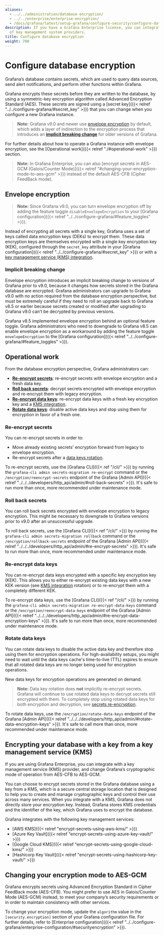 ```yaml
---
aliases:
  - ../../administration/database-encryption/
  - ../../enterprise/enterprise-encryption/
  - /docs/grafana/latest/setup-grafana/configure-security/configure-database-encryption/
description: If you have a Grafana Enterprise license, you can integrate with a variety
  of key management system providers.
title: Configure database encryption
weight: 700
---
```


# Configure database encryption

Grafana’s database contains secrets, which are used to query data sources, send alert notifications, and perform other functions within Grafana.

Grafana encrypts these secrets before they are written to the database, by using a symmetric-key encryption algorithm called Advanced Encryption Standard (AES). These secrets are signed using a [secret key]({{< relref "../../configure-grafana/#secret_key" >}}) that you can change when you configure a new Grafana instance.

> **Note:** Grafana v9.0 and newer use [envelope encryption](#envelope-encryption) by default, which adds a layer of indirection to the encryption process that introduces an [**implicit breaking change**](#implicit-breaking-change) for older versions of Grafana.

For further details about how to operate a Grafana instance with envelope encryption, see the [Operational work]({{< relref "./#operational-work" >}}) section.

> **Note:** In Grafana Enterprise, you can also [encrypt secrets in AES-GCM (Galois/Counter Mode)]({{< relref "#changing-your-encryption-mode-to-aes-gcm" >}}) instead of the default AES-CFB (Cipher FeedBack mode).

## Envelope encryption

> **Note:** Since Grafana v9.0, you can turn envelope encryption off by adding the feature toggle `disableEnvelopeEncryption` to your [Grafana configuration]({{< relref "../../configure-grafana/#feature_toggles" >}}).

Instead of encrypting all secrets with a single key, Grafana uses a set of keys called data encryption keys (DEKs) to encrypt them. These data encryption keys are themselves encrypted with a single key encryption key (KEK), configured through the `secret_key` attribute in your
[Grafana configuration]({{< relref "../../configure-grafana/#secret_key" >}}) or with a [key management service (KMS) integration](#kms-integration).

### Implicit breaking change

Envelope encryption introduces an implicit breaking change to versions of Grafana prior to v9.0, because it changes how secrets stored in the Grafana database are encrypted. Grafana administrators can upgrade to Grafana v9.0 with no action required from the database encryption perspective, but must be extremely careful if they need to roll an upgrade back to Grafana v8.5 or earlier because secrets created or modified after upgrading to Grafana v9.0 can’t be decrypted by previous versions.

Grafana v8.5 implemented envelope encryption behind an optional feature toggle. Grafana administrators who need to downgrade to Grafana v8.5 can enable envelope encryption as a workaround by adding the feature toggle `envelopeEncryption` to the [Grafana configuration]({{< relref "../../configure-grafana/#feature_toggles" >}}).

## Operational work

From the database encryption perspective, Grafana administrators can:

- [**Re-encrypt secrets**](#re-encrypt-secrets): re-encrypt secrets with envelope encryption and a fresh data key.
- [**Roll back secrets**](#roll-back-secrets): decrypt secrets encrypted with envelope encryption and re-encrypt them with legacy encryption.
- [**Re-encrypt data keys**](#re-encrypt-data-keys): re-encrypt data keys with a fresh key encryption key and a [KMS integration](#kms-integration).
- [**Rotate data keys**](#rotate-data-keys): disable active data keys and stop using them for encryption in favor of a fresh one.

### Re-encrypt secrets

You can re-encrypt secrets in order to:

- Move already existing secrets' encryption forward from legacy to envelope encryption.
- Re-encrypt secrets after a [data keys rotation](#rotate-data-keys).

To re-encrypt secrets, use the [Grafana CLI]({{< ref "/cli/" >}}) by running the `grafana-cli admin secrets-migration re-encrypt` command or the `/encryption/reencrypt-secrets` endpoint of the Grafana [Admin API]({{< relref "../../../developers/http_api/admin/#roll-back-secrets" >}}). It's safe to run more than once, more recommended under maintenance mode.

### Roll back secrets

You can roll back secrets encrypted with envelope encryption to legacy encryption. This might be necessary to downgrade to Grafana versions prior to v9.0 after an unsuccessful upgrade.

To roll back secrets, use the [Grafana CLI]({{< ref "/cli/" >}}) by running the `grafana-cli admin secrets-migration rollback` command or the `/encryption/rollback-secrets` endpoint of the Grafana [Admin API]({{< relref "../../../developers/http_api/admin/#re-encrypt-secrets" >}}). It's safe to run more than once, more recommended under maintenance mode.

### Re-encrypt data keys

You can re-encrypt data keys encrypted with a specific key encryption key (KEK). This allows you to either re-encrypt existing data keys with a new KEK version (see [KMS integration](#kms-integration) rotation) or to re-encrypt them with a completely different KEK.

To re-encrypt data keys, use the [Grafana CLI]({{< ref "/cli/" >}}) by running the `grafana-cli admin secrets-migration re-encrypt-data-keys` command or the `/encryption/reencrypt-data-keys` endpoint of the Grafana [Admin API]({{< relref "../../../developers/http_api/admin/#re-encrypt-data-encryption-keys" >}}). It's safe to run more than once, more recommended under maintenance mode.

### Rotate data keys

You can rotate data keys to disable the active data key and therefore stop using them for encryption operations. For high-availability setups, you might need to wait until the data keys cache's time-to-live (TTL) expires to ensure that all rotated data keys are no longer being used for encryption operations.

New data keys for encryption operations are generated on demand.

> **Note:** Data key rotation does **not** implicitly re-encrypt secrets. Grafana will continue to use rotated data keys to decrypt
> secrets still encrypted with them. To completely stop using
> rotated data keys for both encryption and decryption, see [secrets re-encryption](#re-encrypt-secrets).

To rotate data keys, use the `/encryption/rotate-data-keys` endpoint of the Grafana [Admin API]({{< relref "../../../developers/http_api/admin/#rotate-data-encryption-keys" >}}). It's safe to call more than once, more recommended under maintenance mode.

## Encrypting your database with a key from a key management service (KMS)

If you are using Grafana Enterprise, you can integrate with a key management service (KMS) provider, and change Grafana’s cryptographic mode of operation from AES-CFB to AES-GCM.

You can choose to encrypt secrets stored in the Grafana database using a key from a KMS, which is a secure central storage location that is designed to help you to create and manage cryptographic keys and control their use across many services. When you integrate with a KMS, Grafana does not directly store your encryption key. Instead, Grafana stores KMS credentials and the identifier of the key, which Grafana uses to encrypt the database.

Grafana integrates with the following key management services:

- [AWS KMS]({{< relref "encrypt-secrets-using-aws-kms/" >}})
- [Azure Key Vault]({{< relref "encrypt-secrets-using-azure-key-vault/" >}})
- [Google Cloud KMS]({{< relref "encrypt-secrets-using-google-cloud-kms/" >}})
- [Hashicorp Key Vault]({{< relref "encrypt-secrets-using-hashicorp-key-vault/" >}})

## Changing your encryption mode to AES-GCM

Grafana encrypts secrets using Advanced Encryption Standard in Cipher FeedBack mode (AES-CFB). You might prefer to use AES in Galois/Counter Mode (AES-GCM) instead, to meet your company’s security requirements or in order to maintain consistency with other services.

To change your encryption mode, update the `algorithm` value in the `[security.encryption]` section of your Grafana configuration file. For further details, refer to [Enterprise configuration]({{< relref "../../configure-grafana/enterprise-configuration/#securityencryption" >}}).
